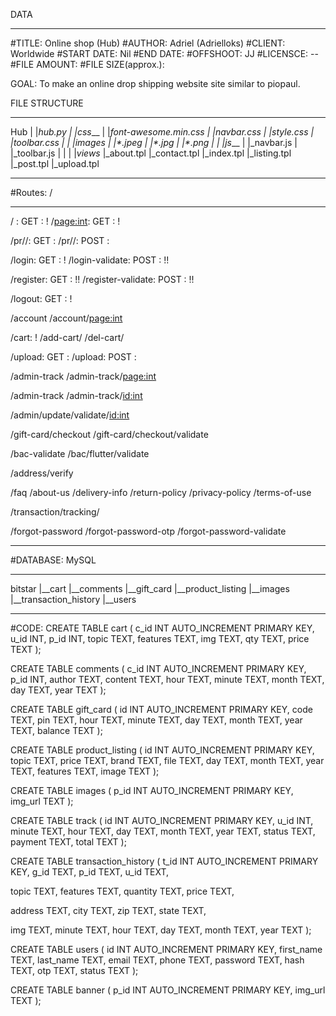 DATA
***********
#TITLE: Online shop (Hub)
#AUTHOR: Adriel (Adrielloks)
#CLIENT: Worldwide
#START DATE: Nil
#END DATE:
#OFFSHOOT: JJ
#LICENSCE: --
#FILE AMOUNT:
#FILE SIZE(approx.):

GOAL: To make an online drop shipping website site similar to piopaul.

FILE STRUCTURE
***********
Hub
|
|_hub.py
|
|_css____
|        |_font-awesome.min.css
|        |_navbar.css
|        |_style.css
|        |_toolbar.css
|
|
|_images_
|        |_*.jpeg
|        |_*.jpg
|        |_*.png
|
|
|_js____
|       |_navbar.js
|       |_toolbar.js
|
|
|
|_views_
        |_about.tpl
        |_contact.tpl
        |_index.tpl
        |_listing.tpl
        |_post.tpl
        |_upload.tpl



************
#Routes: /
****
/          : GET : !
/<page:int>: GET : !

/pr/<id>/<product>: GET : 
/pr/<id>/<product>: POST : 


/login: GET : !
/login-validate: POST : !!

/register: GET : !!
/register-validate: POST : !!

/logout: GET : !


/account
/account/<page:int>

/cart: !
/add-cart/<id>
/del-cart/<id>

/upload: GET : 
/upload: POST :

/admin-track
/admin-track/<page:int>

/admin-track
/admin-track/<id:int>

/admin/update/validate/<id:int>

/gift-card/checkout
/gift-card/checkout/validate

/bac-validate
/bac/flutter/validate

/address/verify

/faq
/about-us
/delivery-info
/return-policy
/privacy-policy
/terms-of-use

/transaction/tracking/<id>

/forgot-password
/forgot-password-otp
/forgot-password-validate


************
#DATABASE: MySQL
****
bitstar
|__cart
|__comments
|__gift_card
|__product_listing
|__images
|__transaction_history
|__users

****
#CODE:
CREATE TABLE cart (
c_id INT AUTO_INCREMENT PRIMARY KEY,
u_id INT,
p_id INT,
topic TEXT,
features TEXT,
img TEXT,
qty TEXT,
price TEXT
);

CREATE TABLE comments (
c_id INT AUTO_INCREMENT PRIMARY KEY,
p_id INT,
author TEXT,
content TEXT,
hour TEXT,
minute TEXT,
month TEXT,
day TEXT,
year TEXT
);

CREATE TABLE gift_card (
id INT AUTO_INCREMENT PRIMARY KEY,
code TEXT,
pin TEXT,
hour TEXT,
minute TEXT,
day TEXT,
month TEXT,
year TEXT,
balance TEXT
);

CREATE TABLE product_listing (
id INT AUTO_INCREMENT PRIMARY KEY,
topic TEXT,
price TEXT,
brand TEXT,
file TEXT,
day TEXT,
month TEXT,
year TEXT,
features TEXT,
image TEXT
);

CREATE TABLE images (
p_id INT AUTO_INCREMENT PRIMARY KEY,
img_url TEXT
);

CREATE TABLE track (
id INT AUTO_INCREMENT PRIMARY KEY,
u_id INT,
minute TEXT,
hour TEXT,
day TEXT,
month TEXT,
year TEXT,
status TEXT,
payment TEXT,
total TEXT
);

CREATE TABLE transaction_history (
t_id INT AUTO_INCREMENT PRIMARY KEY,
g_id TEXT,
p_id TEXT,
u_id TEXT,

topic TEXT,
features TEXT,
quantity TEXT,
price TEXT,

address TEXT,
city TEXT,
zip TEXT,
state TEXT,

img TEXT,
minute TEXT,
hour TEXT,
day TEXT,
month TEXT,
year TEXT
);

CREATE TABLE users (
id INT AUTO_INCREMENT PRIMARY KEY,
first_name TEXT,
last_name TEXT,
email TEXT,
phone TEXT,
password TEXT,
hash TEXT,
otp TEXT,
status TEXT
);

CREATE TABLE banner (
p_id INT AUTO_INCREMENT PRIMARY KEY,
img_url TEXT
);